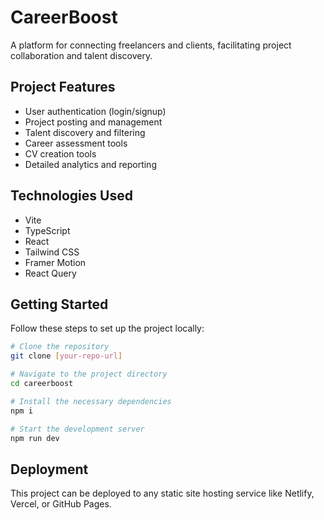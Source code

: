 
# CareerBoost

A platform for connecting freelancers and clients, facilitating project collaboration and talent discovery.

## Project Features

- User authentication (login/signup)
- Project posting and management
- Talent discovery and filtering
- Career assessment tools
- CV creation tools
- Detailed analytics and reporting

## Technologies Used

- Vite
- TypeScript
- React
- Tailwind CSS
- Framer Motion
- React Query

## Getting Started

Follow these steps to set up the project locally:

```sh
# Clone the repository
git clone [your-repo-url]

# Navigate to the project directory
cd careerboost

# Install the necessary dependencies
npm i

# Start the development server
npm run dev
```

## Deployment

This project can be deployed to any static site hosting service like Netlify, Vercel, or GitHub Pages.
